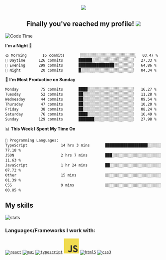 <p align="center">
  <img src="https://user-images.githubusercontent.com/102032437/162972217-d9d013af-ed44-46cb-bd0c-aaf87b5200e7.gif">
</p>

<h2 align="center">
  Finally you've reached my profile!
  <img src="https://media.giphy.com/media/hvRJCLFzcasrR4ia7z/giphy.gif" width="28">
</h2>

<!--START_SECTION:waka-->
![Code Time](http://img.shields.io/badge/Code%20Time-969%20hrs%2029%20mins-blue)

**I'm a Night 🦉** 

```text
🌞 Morning       16 commits       ░░░░░░░░░░░░░░░░░░░░░░░░░   03.47 % 
🌆 Daytime      126 commits       ██████░░░░░░░░░░░░░░░░░░░   27.33 % 
🌃 Evening      299 commits       ████████████████░░░░░░░░░   64.86 % 
🌙 Night         20 commits       █░░░░░░░░░░░░░░░░░░░░░░░░   04.34 % 

```
📅 **I'm Most Productive on Sunday** 

```text
Monday          75 commits       ████░░░░░░░░░░░░░░░░░░░░░   16.27 % 
Tuesday         52 commits       ██░░░░░░░░░░░░░░░░░░░░░░░   11.28 % 
Wednesday       44 commits       ██░░░░░░░░░░░░░░░░░░░░░░░   09.54 % 
Thursday        47 commits       ██░░░░░░░░░░░░░░░░░░░░░░░   10.20 % 
Friday          38 commits       ██░░░░░░░░░░░░░░░░░░░░░░░   08.24 % 
Saturday        76 commits       ████░░░░░░░░░░░░░░░░░░░░░   16.49 % 
Sunday         129 commits       ███████░░░░░░░░░░░░░░░░░░   27.98 % 

```


📊 **This Week I Spent My Time On** 

```text
💬 Programming Languages: 
TypeScript               14 hrs 3 mins       ███████████████████░░░░░░   77.18 % 
JSON                     2 hrs 7 mins        ███░░░░░░░░░░░░░░░░░░░░░░   11.63 % 
JavaScript               1 hr 24 mins        ██░░░░░░░░░░░░░░░░░░░░░░░   07.72 % 
Other                    15 mins             ░░░░░░░░░░░░░░░░░░░░░░░░░   01.39 % 
CSS                      9 mins              ░░░░░░░░░░░░░░░░░░░░░░░░░   00.85 % 

```


<!--END_SECTION:waka-->

<h2>My skills</h2>

<img src="https://github-readme-stats.vercel.app/api?username=etczrn&count_private=true&show_icons=true&hide_border=true&bg_color=45deg,185a9d,43cea2&title_color=ffffff&text_color=ffffff&icon_color=ffffff" alt="stats">

### Languages/Frameworks I work with:

<code><a href="https://reactjs.org/"><img alt="react" title="react" src="https://cdn.jsdelivr.net/gh/devicons/devicon/icons/react/react-original.svg" height="48"></a></code>
<code><a href="https://mui.com/"><img alt="mui" title="mui" src="https://cdn.jsdelivr.net/gh/devicons/devicon/icons/materialui/materialui-original.svg" height="48"></a></code>
<code><a href="https://www.typescriptlang.org/"><img alt="typescript" title="typescript" src="https://cdn.jsdelivr.net/gh/devicons/devicon/icons/typescript/typescript-original.svg" height="48"></a></code>
<code><a href="https://developer.mozilla.org/en-US/docs/Web/JavaScript"><img alt="JavaScript" title="JavaScript" src="https://raw.githubusercontent.com/github/explore/80688e429a7d4ef2fca1e82350fe8e3517d3494d/topics/javascript/javascript.png" height="48"></a></code>
<code><a href="https://dev.w3.org/html5/html-author/"><img alt="html5" title="html5" src="https://cdn.jsdelivr.net/gh/devicons/devicon/icons/html5/html5-original.svg" height="48"></a></code>
<code><a href="https://www.w3.org/TR/css/"><img alt="css3" title="css3" src="https://cdn.jsdelivr.net/gh/devicons/devicon/icons/css3/css3-original.svg" height="48"></a></code>
